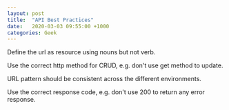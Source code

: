 ```yaml
---
layout: post
title:  "API Best Practices"
date:   2020-03-03 09:55:00 +1000
categories: Geek
---
```


Define the url as resource using nouns but not verb.

Use the correct http method for CRUD, e.g. don't use get method to update.

URL pattern should be consistent across the different environments.

Use the correct response code, e.g. don't use 200 to return any error response.










